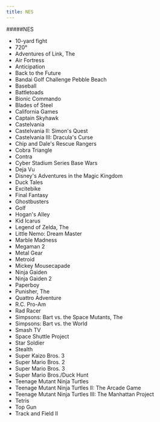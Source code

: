 ```yaml
---
title: NES
---
```


#####NES

- 10-yard fight
- 720°
- Adventures of Link, The
- Air Fortress
- Anticipation
- Back to the Future
- Bandai Golf Challenge Pebble Beach
- Baseball
- Battletoads
- Bionic Commando
- Blades of Steel
- California Games
- Captain Skyhawk
- Castelvania
- Castelvania II: Simon's Quest
- Castelvania III: Dracula's Curse
- Chip and Dale's Rescue Rangers
- Cobra Triangle
- Contra
- Cyber Stadium Series Base Wars
- Deja Vu
- Disney's Adventures in the Magic Kingdom
- Duck Tales
- Excitebike
- Final Fantasy
- Ghostbusters
- Golf
- Hogan's Alley
- Kid Icarus
- Legend of Zelda, The
- Little Nemo: Dream Master
- Marble Madness
- Megaman 2
- Metal Gear
- Metroid
- Mickey Mousecapade
- Ninja Gaiden
- Ninja Gaiden 2
- Paperboy
- Punisher, The
- Quattro Adventure
- R.C. Pro-Am
- Rad Racer
- Simpsons: Bart vs. the Space Mutants, The
- Simpsons: Bart vs. the World
- Smash TV
- Space Shuttle Project
- Star Soldier
- Stealth
- Super Kaizo Bros. 3
- Super Mario Bros. 2
- Super Mario Bros. 3
- Super Mario Bros./Duck Hunt
- Teenage Mutant Ninja Turtles
- Teenage Mutant Ninja Turtles II: The Arcade Game
- Teenage Mutant Ninja Turtles III: The Manhattan Project
- Tetris
- Top Gun
- Track and Field II
